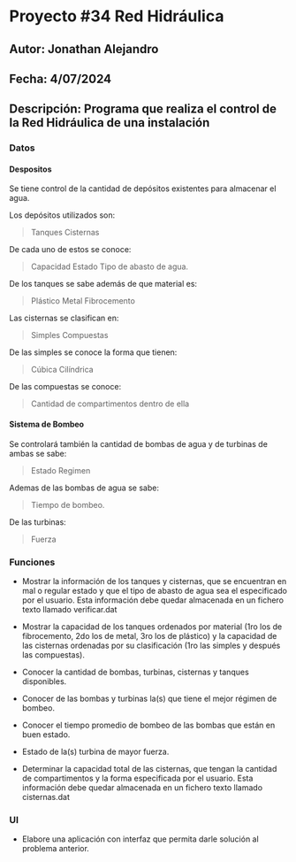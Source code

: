# Proyecto #34 Red Hidráulica

## Autor: Jonathan Alejandro

## Fecha: 4/07/2024

## Descripción: Programa que realiza el control de la Red Hidráulica de una instalación

### Datos

#### Despositos

Se tiene control de la cantidad de depósitos existentes para almacenar el agua.

Los depósitos utilizados son:

> Tanques
> Cisternas

De cada uno de estos se conoce:

> Capacidad
> Estado
> Tipo de abasto de agua.

De los tanques se sabe además de que material es:

> Plástico
> Metal
> Fibrocemento

Las cisternas se clasifican en:

> Simples
> Compuestas

De las simples se conoce la forma que tienen:

> Cúbica
> Cilíndrica

De las compuestas se conoce:

> Cantidad de compartimentos dentro de ella

#### Sistema de Bombeo

Se controlará también la cantidad de bombas de agua y de turbinas de ambas se sabe:

> Estado
> Regimen

Ademas de las bombas de agua se sabe:

> Tiempo de bombeo.

De las turbinas:

> Fuerza

### Funciones

- Mostrar la información de los tanques y cisternas, que se encuentran en mal o regular estado y que el tipo de abasto de agua sea el especificado por el usuario. Esta información debe quedar almacenada en un fichero texto llamado verificar.dat
>
- Mostrar la capacidad de los tanques ordenados por material (1ro los de fibrocemento, 2do los de metal, 3ro los de plástico) y la capacidad de las cisternas ordenadas por su clasificación  (1ro las simples y después las compuestas).
>
- Conocer la cantidad de bombas, turbinas, cisternas y tanques disponibles.
>
- Conocer de las bombas y turbinas la(s) que tiene el mejor régimen de bombeo.
>
- Conocer el tiempo promedio de bombeo de las bombas que están en buen estado.
>
- Estado de la(s) turbina de mayor fuerza.
>
- Determinar la capacidad total de las cisternas, que tengan la cantidad de compartimentos y la forma especificada por el usuario. Esta información debe quedar almacenada en un fichero texto llamado cisternas.dat

### UI

- Elabore una aplicación con interfaz que permita darle solución al problema anterior.
